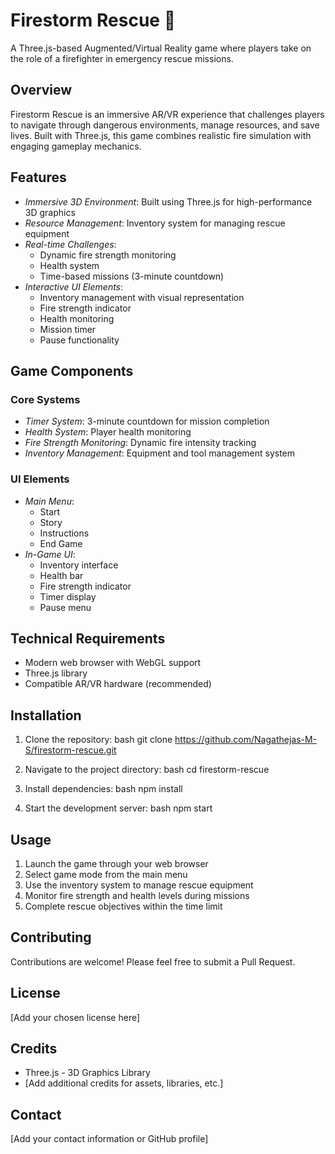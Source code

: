 # Firestorm Rescue 🚒

A Three.js-based Augmented/Virtual Reality game where players take on the role of a firefighter in emergency rescue missions.

## Overview

Firestorm Rescue is an immersive AR/VR experience that challenges players to navigate through dangerous environments, manage resources, and save lives. Built with Three.js, this game combines realistic fire simulation with engaging gameplay mechanics.

## Features

- *Immersive 3D Environment*: Built using Three.js for high-performance 3D graphics
- *Resource Management*: Inventory system for managing rescue equipment
- *Real-time Challenges*: 
  - Dynamic fire strength monitoring
  - Health system
  - Time-based missions (3-minute countdown)
- *Interactive UI Elements*:
  - Inventory management with visual representation
  - Fire strength indicator
  - Health monitoring
  - Mission timer
  - Pause functionality

## Game Components

### Core Systems
- *Timer System*: 3-minute countdown for mission completion
- *Health System*: Player health monitoring
- *Fire Strength Monitoring*: Dynamic fire intensity tracking
- *Inventory Management*: Equipment and tool management system

### UI Elements
- *Main Menu*:
  - Start
  - Story
  - Instructions
  - End Game
- *In-Game UI*:
  - Inventory interface
  - Health bar
  - Fire strength indicator
  - Timer display
  - Pause menu

## Technical Requirements

- Modern web browser with WebGL support
- Three.js library
- Compatible AR/VR hardware (recommended)

## Installation

1. Clone the repository:
bash
git clone https://github.com/Nagathejas-M-S/firestorm-rescue.git


2. Navigate to the project directory:
bash
cd firestorm-rescue


3. Install dependencies:
bash
npm install


4. Start the development server:
bash
npm start


## Usage

1. Launch the game through your web browser
2. Select game mode from the main menu
3. Use the inventory system to manage rescue equipment
4. Monitor fire strength and health levels during missions
5. Complete rescue objectives within the time limit

## Contributing

Contributions are welcome! Please feel free to submit a Pull Request.

## License

[Add your chosen license here]

## Credits

- Three.js - 3D Graphics Library
- [Add additional credits for assets, libraries, etc.]

## Contact

[Add your contact information or GitHub profile]
